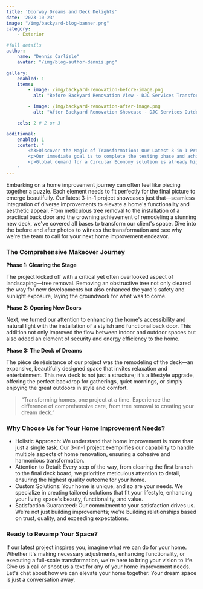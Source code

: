 ```yaml
---
title: 'Doorway Dreams and Deck Delights'
date: '2023-10-23'
image: "/img/backyard-blog-banner.png"
category:
    - Exterior

#full details
author:
    name: "Dennis Carlisle"
    avatar: "/img/blog-author-dennis.png"

gallery:
    enabled: 1
    items:
        - image: /img/backyard-renovation-before-image.png
          alt: "Before Backyard Renovation View - DJC Services Transformation Preview"

        - image: /img/backyard-renovation-after-image.png
          alt: "After Backyard Renovation Showcase - DJC Services Outdoor Makeover Completion"

    cols: 2 # 2 or 3

additional:
    enabled: 1
    content: "
        <h3>Discover the Magic of Transformation: Our Latest 3-in-1 Project</h3>
        <p>Our immediate goal is to complete the testing phase and achieve the certification, which will allow us to bring our product to market by the end of the year. We are actively engaging with waste to energy operators, concrete manufacturers, and the wider construction industry.</p>
        <p>Global demand for a Circular Economy solution is already high, with global concrete manufacturers engaging with us to develop specific testing programmes.</p>
    "
---
```


Embarking on a home improvement journey can often feel like piecing together a puzzle. Each element needs to fit perfectly for the final picture to emerge beautifully. Our latest 3-in-1 project showcases just that—seamless integration of diverse improvements to elevate a home's functionality and aesthetic appeal. From meticulous tree removal to the installation of a practical back door and the crowning achievement of remodeling a stunning new deck, we've covered all bases to transform our client's space. Dive into the before and after photos to witness the transformation and see why we're the team to call for your next home improvement endeavor.

### The Comprehensive Makeover Journey

**Phase 1: Clearing the Stage**

The project kicked off with a critical yet often overlooked aspect of landscaping—tree removal. Removing an obstructive tree not only cleared the way for new developments but also enhanced the yard's safety and sunlight exposure, laying the groundwork for what was to come.

**Phase 2: Opening New Doors**

Next, we turned our attention to enhancing the home's accessibility and natural light with the installation of a stylish and functional back door. This addition not only improved the flow between indoor and outdoor spaces but also added an element of security and energy efficiency to the home.

**Phase 3: The Deck of Dreams**

The pièce de résistance of our project was the remodeling of the deck—an expansive, beautifully designed space that invites relaxation and entertainment. This new deck is not just a structure; it's a lifestyle upgrade, offering the perfect backdrop for gatherings, quiet mornings, or simply enjoying the great outdoors in style and comfort.

> “Transforming homes, one project at a time. Experience the difference of comprehensive care, from tree removal to creating your dream deck.”

### Why Choose Us for Your Home Improvement Needs?

- Holistic Approach: We understand that home improvement is more than just a single task. Our 3-in-1 project exemplifies our capability to handle multiple aspects of home renovation, ensuring a cohesive and harmonious transformation.
- Attention to Detail: Every step of the way, from clearing the first branch to the final deck board, we prioritize meticulous attention to detail, ensuring the highest quality outcome for your home.
- Custom Solutions: Your home is unique, and so are your needs. We specialize in creating tailored solutions that fit your lifestyle, enhancing your living space's beauty, functionality, and value.
- Satisfaction Guaranteed: Our commitment to your satisfaction drives us. We're not just building improvements; we're building relationships based on trust, quality, and exceeding expectations.

### Ready to Revamp Your Space?

If our latest project inspires you, imagine what we can do for your home. Whether it's making necessary adjustments, enhancing functionality, or executing a full-scale transformation, we're here to bring your vision to life. Give us a call or shoot us a text for any of your home improvement needs. Let's chat about how we can elevate your home together. Your dream space is just a conversation away.